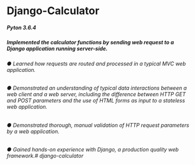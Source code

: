 # Django-Calculator

##### Pyton 3.6.4

##### Implemented the calculator functions by sending web request to a Django application running server-side. 

###### ● Learned how requests are routed and processed in a typical MVC web application.

###### ● Demonstrated an understanding of typical data interactions between a web client and a web server, including the difference between HTTP GET and POST parameters and the use of HTML forms as input to a stateless web application.

###### ● Demonstrated thorough, manual validation of HTTP request parameters by a web application.

###### ● Gained hands-on experience with Django, a production quality web framework.# django-calculator
